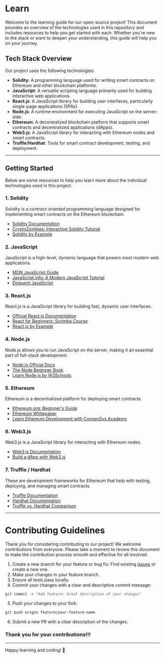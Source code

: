 # Learn

Welcome to the learning guide for our open-source project! This document provides an overview of the technologies used in this repository and includes resources to help you get started with each. Whether you're new to the stack or want to deepen your understanding, this guide will help you on your journey.

## Tech Stack Overview

Our project uses the following technologies:

- **Solidity**: A programming language used for writing smart contracts on Ethereum and other blockchain platforms.
- **JavaScript**: A versatile scripting language primarily used for building interactive web applications.
- **React.js**: A JavaScript library for building user interfaces, particularly single-page applications (SPAs).
- **Node.js**: A runtime environment for executing JavaScript on the server-side.
- **Ethereum**: A decentralized blockchain platform that supports smart contracts and decentralized applications (dApps).
- **Web3.js**: A JavaScript library for interacting with Ethereum nodes and smart contracts.
- **Truffle/Hardhat**: Tools for smart contract development, testing, and deployment.
---

## Getting Started

Below are some resources to help you learn more about the individual technologies used in this project.

### 1. Solidity

Solidity is a contract-oriented programming language designed for implementing smart contracts on the Ethereum blockchain. 

- [Solidity Documentation](https://docs.soliditylang.org/)
- [CryptoZombies: Interactive Solidity Tutorial](https://cryptozombies.io/)
- [Solidity by Example](https://solidity-by-example.org/)

### 2. JavaScript

JavaScript is a high-level, dynamic language that powers most modern web applications.

- [MDN JavaScript Guide](https://developer.mozilla.org/en-US/docs/Web/JavaScript/Guide)
- [JavaScript.info: A Modern JavaScript Tutorial](https://javascript.info/)
- [Eloquent JavaScript](https://eloquentjavascript.net/)

### 3. React.js

React.js is a JavaScript library for building fast, dynamic user interfaces.

- [Official React.js Documentation](https://reactjs.org/docs/getting-started.html)
- [React for Beginners: Scrimba Course](https://scrimba.com/learn/learnreact)
- [React.js by Example](https://reactjs.org/tutorial/tutorial.html)

### 4. Node.js

Node.js allows you to run JavaScript on the server, making it an essential part of full-stack development.

- [Node.js Official Docs](https://nodejs.org/en/docs/)
- [The Node Beginner Book](https://nodebeginner.org/)
- [Learn Node.js by W3Schools](https://www.w3schools.com/nodejs/)

### 5. Ethereum

Ethereum is a decentralized platform for deploying smart contracts.

- [Ethereum.org: Beginner's Guide](https://ethereum.org/en/developers/docs/)
- [Ethereum Whitepaper](https://ethereum.org/en/whitepaper/)
- [Learn Ethereum Development with ConsenSys Academy](https://consensys.net/academy/)

### 6. Web3.js

Web3.js is a JavaScript library for interacting with Ethereum nodes.

- [Web3.js Documentation](https://web3js.readthedocs.io/en/v1.7.0/)
- [Build a dApp with Web3.js](https://dev.to/dabit3/building-a-full-stack-dapp-on-ethereum-with-react-ethereum-smart-contracts-and-web3-3903)

### 7. Truffle / Hardhat

These are development frameworks for Ethereum that help with testing, deploying, and managing smart contracts.

- [Truffle Documentation](https://www.trufflesuite.com/docs)
- [Hardhat Documentation](https://hardhat.org/getting-started/)
- [Truffle vs. Hardhat Comparison](https://hardhat.org/truffle-vs-hardhat/)

---

# Contributing Guidelines

Thank you for considering contributing to our project! We welcome contributions from everyone. Please take a moment to review this document to make the contribution process smooth and effective for all involved.

1. Create a new branch for your feature or bug fix: Find existing [issues](https://github.com/yogesh0509/web3-DREAM11/issues) or create a new one.<br>
2. Make your changes in your feature branch.
3. Ensure all tests pass locally.
4. Commit your changes with a clear and descriptive commit message: 
``` bash
git commit -m "Add feature: brief description of your changes"
```
5. Push your changes to your fork:
``` bash
git push origin feature/your-feature-name
```
6. Submit a new PR with a clear description of the changes. 

### Thank you for your contributions!!!

---

Happy learning and coding! 🎉
